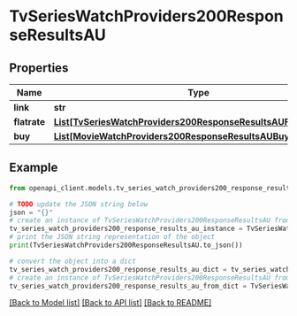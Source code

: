 # TvSeriesWatchProviders200ResponseResultsAU


## Properties

Name | Type | Description | Notes
------------ | ------------- | ------------- | -------------
**link** | **str** |  | [optional] 
**flatrate** | [**List[TvSeriesWatchProviders200ResponseResultsAUFlatrateInner]**](TvSeriesWatchProviders200ResponseResultsAUFlatrateInner.md) |  | [optional] 
**buy** | [**List[MovieWatchProviders200ResponseResultsAUBuyInner]**](MovieWatchProviders200ResponseResultsAUBuyInner.md) |  | [optional] 

## Example

```python
from openapi_client.models.tv_series_watch_providers200_response_results_au import TvSeriesWatchProviders200ResponseResultsAU

# TODO update the JSON string below
json = "{}"
# create an instance of TvSeriesWatchProviders200ResponseResultsAU from a JSON string
tv_series_watch_providers200_response_results_au_instance = TvSeriesWatchProviders200ResponseResultsAU.from_json(json)
# print the JSON string representation of the object
print(TvSeriesWatchProviders200ResponseResultsAU.to_json())

# convert the object into a dict
tv_series_watch_providers200_response_results_au_dict = tv_series_watch_providers200_response_results_au_instance.to_dict()
# create an instance of TvSeriesWatchProviders200ResponseResultsAU from a dict
tv_series_watch_providers200_response_results_au_from_dict = TvSeriesWatchProviders200ResponseResultsAU.from_dict(tv_series_watch_providers200_response_results_au_dict)
```
[[Back to Model list]](../README.md#documentation-for-models) [[Back to API list]](../README.md#documentation-for-api-endpoints) [[Back to README]](../README.md)


